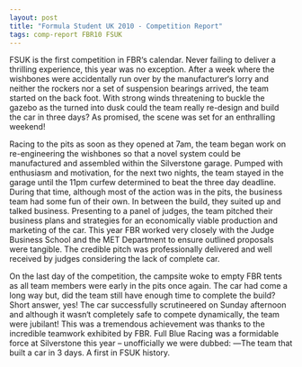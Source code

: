 ```yaml
---
layout: post
title: "Formula Student UK 2010 - Competition Report"
tags: comp-report FBR10 FSUK
---
```

FSUK is the first competition in FBR‘s calendar. Never failing to deliver a thrilling experience, this year was no exception. After a week where the wishbones were accidentally run over by the manufacturer‘s lorry and neither the rockers nor a set of suspension bearings arrived, the team started on the back foot. With strong winds threatening to buckle the gazebo as the turned into dusk could the team really re-design and build the car in three days? As promised, the scene was set for an enthralling weekend! 
 
Racing to the pits as soon as they opened at 7am, the team began work on re-engineering the wishbones so that a novel system could be manufactured and assembled within the Silverstone garage. Pumped with enthusiasm and motivation, for the next two nights, the team stayed in the garage until the 11pm curfew determined to beat the three day deadline. During that time, although most of the action was in the pits, the business team had some fun of their own. In between the build, they suited up and talked business. Presenting to a panel of judges, the team pitched their business plans and strategies for an economically viable production and marketing of the car. This year FBR worked very closely with the Judge Business School and the MET Department to ensure outlined proposals were tangible. The credible pitch was professionally delivered and well received by judges considering the lack of complete car.  

On the last day of the competition, the campsite woke to empty FBR tents as all team members were early in the pits once again. The car had come a long way but, did the team still have enough time to complete the build? Short answer, yes! The car successfully scrutineered on Sunday afternoon and although it wasn‘t completely safe to compete dynamically, the team were jubilant! This was a tremendous achievement was thanks to the incredible teamwork exhibited by FBR. Full Blue Racing was a formidable force at Silverstone this year – unofficially we were dubbed: ―The team that built a car in 3 days. A first in FSUK history. 